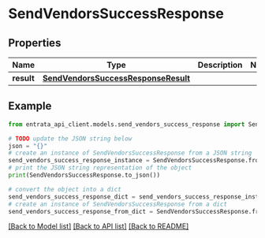 # SendVendorsSuccessResponse


## Properties

Name | Type | Description | Notes
------------ | ------------- | ------------- | -------------
**result** | [**SendVendorsSuccessResponseResult**](SendVendorsSuccessResponseResult.md) |  | 

## Example

```python
from entrata_api_client.models.send_vendors_success_response import SendVendorsSuccessResponse

# TODO update the JSON string below
json = "{}"
# create an instance of SendVendorsSuccessResponse from a JSON string
send_vendors_success_response_instance = SendVendorsSuccessResponse.from_json(json)
# print the JSON string representation of the object
print(SendVendorsSuccessResponse.to_json())

# convert the object into a dict
send_vendors_success_response_dict = send_vendors_success_response_instance.to_dict()
# create an instance of SendVendorsSuccessResponse from a dict
send_vendors_success_response_from_dict = SendVendorsSuccessResponse.from_dict(send_vendors_success_response_dict)
```
[[Back to Model list]](../README.md#documentation-for-models) [[Back to API list]](../README.md#documentation-for-api-endpoints) [[Back to README]](../README.md)


